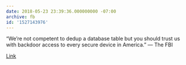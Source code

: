 ```yaml
---
date: 2018-05-23 23:39:36.000000000 -07:00
archive: fb
id: '1527143976'
---
```


“We’re not competent to dedup a database table but you should trust us with backdoor access to every secure device in America.” — The FBI

[Link](https://apple.news/ALiO5DOQZS06hX4p3KJMRIQ)

